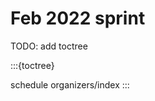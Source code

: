 # Feb 2022 sprint

<meta name="twitter:card" content="summary_large_image">
<meta name="twitter:title" content="PyMC - Data Umbrella Series">
<meta name="twitter:description" content="More info at pymc-data-umbrella.xyz">
<meta name="twitter:image" content="https://raw.githubusercontent.com/pymc-devs/pymc-data-umbrella/main/_static/banner_2022_02/share_banner.png">

TODO: add toctree

:::{toctree}

schedule
organizers/index
:::
